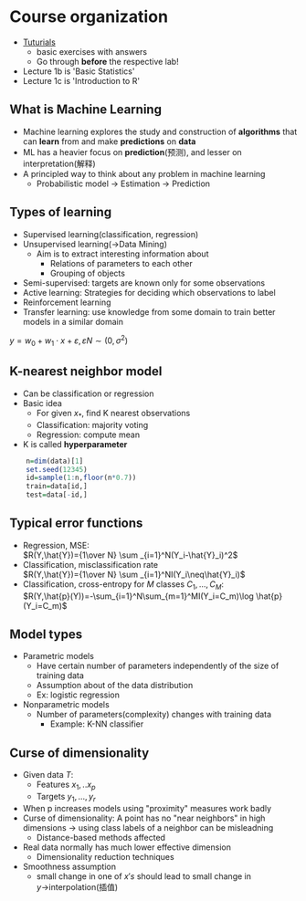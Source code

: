 # Course organization
* [Tuturials](https://www.ida.liu.se/~732A99/info/tutorials/)
  * basic exercises with answers
  * Go through **before** the respective lab!
* Lecture 1b is 'Basic Statistics'
* Lecture 1c is 'Introduction to R'

## What is Machine Learning
* Machine learning explores the study and construction of **algorithms** that can **learn** from and make **predictions** on **data**
* ML has a heavier focus on **prediction**(预测), and lesser on interpretation(解释)
* A principled way to think about any problem in machine learning
  * Probabilistic model $\rightarrow$ Estimation $\rightarrow$ Prediction

## Types of learning
* Supervised learning(classification, regression)
* Unsupervised learning($\rightarrow$Data Mining)
  * Aim is to extract interesting information about
    * Relations of parameters to each other
    * Grouping of objects
* Semi-supervised: targets are known only for some observations
* Active learning: Strategies for deciding which observations to label
* Reinforcement learning
* Transfer learning: use knowledge from some domain to train better models in a similar domain
  
$y=w_0+w_1\cdot x+\varepsilon, \varepsilon N\sim(0,\sigma^2)$

## K-nearest neighbor model
* Can be classification or regression
* Basic idea
  * For given $x_*$, find K nearest observations
  * Classification: majority voting
  * Regression: compute mean
* K is called **hyperparameter**

```R
    n=dim(data)[1]
    set.seed(12345)
    id=sample(1:n,floor(n*0.7))
    train=data[id,]
    test=data[-id,]
```

## Typical error functions
* Regression, MSE:  
    $R(Y,\hat{Y})={1\over N} \sum _{i=1}^N(Y_i-\hat{Y}_i)^2$
* Classification, misclassification rate  
    $R(Y,\hat{Y})={1\over N} \sum _{i=1}^NI(Y_i\neq\hat{Y}_i)$
* Classification, cross-entropy for $M$ classes $C_1, ... , C_M$:  
    $R(Y,\hat{p}(Y))=-\sum_{i=1}^N\sum_{m=1}^MI(Y_i=C_m)\log \hat{p}(Y_i=C_m)$

## Model types
* Parametric models
  * Have certain number of parameters independently of the size of training data
  * Assumption about of the data distribution
  * Ex: logistic regression
* Nonparametric models
  * Number of parameters(complexity) changes with training data
    * Example: K-NN classifier

## Curse of dimensionality
* Given data $T$:
  * Features $x_1,..x_p$
  * Targets $y_1,...,y_r$
* When p increases models using "proximity" measures work badly
* Curse of dimensionality: A point has no "near neighbors" in high dimensions $\rightarrow$ using class labels of a neighbor can be misleadning
  * Distance-based methods affected
* Real data normally has much lower effective dimension
  * Dimensionality reduction techniques
* Smoothness assumption
  * small change in one of $x's$ should lead to small change in $y\rightarrow$interpolation(插值)